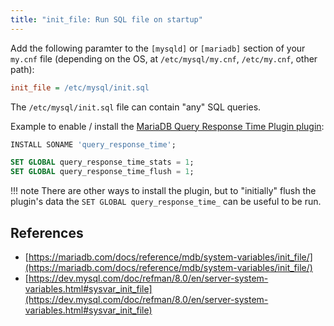 ```yaml
---
title: "init_file: Run SQL file on startup"
---
```


Add the following paramter to the `[mysqld]` or `[mariadb]` section of your `my.cnf` file (depending on the OS, at `/etc/mysql/my.cnf`, `/etc/my.cnf`, other path):

```ini
init_file = /etc/mysql/init.sql
```

The `/etc/mysql/init.sql` file can contain "any" SQL queries.

Example to enable / install the [MariaDB Query Response Time Plugin plugin](https://mariadb.com/kb/en/query-response-time-plugin/):

```sql
INSTALL SONAME 'query_response_time';

SET GLOBAL query_response_time_stats = 1;
SET GLOBAL query_response_time_flush = 1;
```

!!! note
    There are other ways to install the plugin, but to "initially" flush the plugin's data the `SET GLOBAL query_response_time_` can be useful to be run.

## References

* [https://mariadb.com/docs/reference/mdb/system-variables/init_file/](https://mariadb.com/docs/reference/mdb/system-variables/init_file/)
* [https://dev.mysql.com/doc/refman/8.0/en/server-system-variables.html#sysvar_init_file](https://dev.mysql.com/doc/refman/8.0/en/server-system-variables.html#sysvar_init_file)
